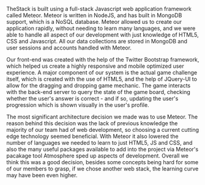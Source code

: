 TheStack is built using a full-stack Javascript web application framework called Meteor. Meteor is written in NodeJS, and has built in MongoDB support, which is a NoSQL database. Meteor allowed us to create our application rapidly, without needing to learn many languages, and we were able to handle all aspect of our development with just knowledge of HTML5, CSS and Javascript. All our data collections are stored in MongoDB and user sessions and accounts handled with Meteor.

Our front-end was created with the help of the Twitter Bootstrap framework, which helped us create a highly responsive and mobile optimized user experience.
A major component of our system is the actual game challenge itself, which is created with the use of HTML5, and the help of JQuery-UI to allow for the dragging and dropping game mechanic. The game interacts with the back-end server to query the state of the game board, checking whether the user's answer is correct - and if so, updating the user's progression which is shown visually in the user's profile.

The most significant architecture decision we made was to use Meteor. The reason behind this decision was the lack of previous knowledge the majority of our team had of web development, so choosing a current cutting edge technology seemed beneficial. With Meteor it also lowered the number of languages we needed to learn to just HTML5, JS and CSS, and also the many useful packages available to add into the project via Meteor's pacakage tool Atmosphere sped up aspects of development. Overall we think this was a good decision, besides some concepts being hard for some of our members to grasp, if we chose another web stack, the learning curve may have been even higher.
